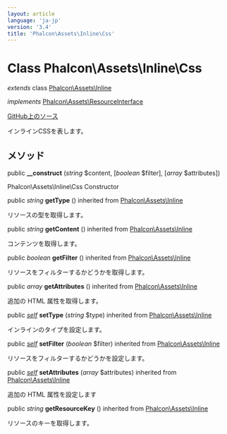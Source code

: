 ```yaml
---
layout: article
language: 'ja-jp'
version: '3.4'
title: 'Phalcon\Assets\Inline\Css'
---
```


# Class **Phalcon\Assets\Inline\Css**

*extends* class [Phalcon\Assets\Inline](/3.4/en/api/Phalcon_Assets_Inline)

*implements* [Phalcon\Assets\ResourceInterface](/3.4/en/api/Phalcon_Assets_ResourceInterface)

<a href="https://github.com/phalcon/cphalcon/tree/v3.4.0/phalcon/assets/inline/css.zep" class="btn btn-default btn-sm">GitHub上のソース</a>

インラインCSSを表します。

## メソッド

public **__construct** (*string* $content, [*boolean* $filter], [*array* $attributes])

Phalcon\Assets\Inline\Css Constructor

public *string* **getType** () inherited from [Phalcon\Assets\Inline](/3.4/en/api/Phalcon_Assets_Inline)

リソースの型を取得します。

public *string* **getContent** () inherited from [Phalcon\Assets\Inline](/3.4/en/api/Phalcon_Assets_Inline)

コンテンツを取得します。

public *boolean* **getFilter** () inherited from [Phalcon\Assets\Inline](/3.4/en/api/Phalcon_Assets_Inline)

リソースをフィルターするかどうかを取得します。

public *array* **getAttributes** () inherited from [Phalcon\Assets\Inline](/3.4/en/api/Phalcon_Assets_Inline)

追加の HTML 属性を取得します。

public [*self*](/3.4/en/api/Phalcon_Assets_Inline_Css) **setType** (*string* $type) inherited from [Phalcon\Assets\Inline](/3.4/en/api/Phalcon_Assets_Inline)

インラインのタイプを設定します。

public [*self*](/3.4/en/api/Phalcon_Assets_Inline_Css) **setFilter** (*boolean* $filter) inherited from [Phalcon\Assets\Inline](/3.4/en/api/Phalcon_Assets_Inline)

リソースをフィルターするかどうかを設定します。

public [*self*](/3.4/en/api/Phalcon_Assets_Inline_Css) **setAttributes** (*array* $attributes) inherited from [Phalcon\Assets\Inline](/3.4/en/api/Phalcon_Assets_Inline)

追加の HTML 属性を設定します

public *string* **getResourceKey** () inherited from [Phalcon\Assets\Inline](/3.4/en/api/Phalcon_Assets_Inline)

リソースのキーを取得します。